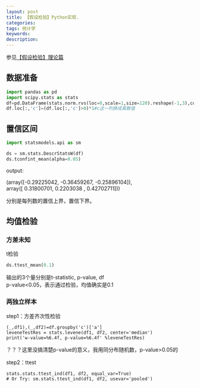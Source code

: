 ```yaml
---
layout: post
title: 【假设检验】Python实现.
categories:
tags: 统计学
keywords:
description:
---
```


参见[【假设检验】理论篇](http://www.guofei.site/2017/10/27/hypothesistesting.html)  


## 数据准备

```py
import pandas as pd
import scipy.stats as stats
df=pd.DataFrame(stats.norm.rvs(loc=0,scale=1,size=120).reshape(-1,3),columns=list('abc'))
df.loc[:,'c']=(df.loc[:,'c']>0)*1#c这一列换成离散值
```

## 置信区间

```py
import statsmodels.api as sm

ds = sm.stats.DescrStatsW(df)
ds.tconfint_mean(alpha=0.05)
```
output:  

(array([-0.29225042, -0.36459267, -0.25896104]),  
 array([ 0.31800701,  0.2203038 ,  0.42702711]))  


分别是每列数的置信上界，置信下界。  


## 均值检验

### 方差未知

t检验  

```py
ds.ttest_mean(0.1)
```

输出的3个量分别是t-statistic, p-value, df  
p-value<0.05，表示通过检验，均值确实是0.1  



### 两独立样本

step1：方差齐次性检验

```
(_,df1),(_,df2)=df.groupby('c')['a']
leveneTestRes = stats.levene(df1, df2, center='median')
print('w-value=%6.4f, p-value=%6.4f' %leveneTestRes)
```

？？？这里没搞清楚p-value的意义，我用同分布随机数，p-value>0.05的

step2：ttest
```
stats.stats.ttest_ind(df1, df2, equal_var=True)
# Or Try: sm.stats.ttest_ind(df1, df2, usevar='pooled')
```
